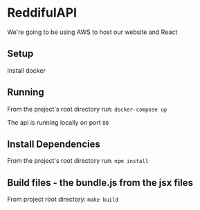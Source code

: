 # ReddifulAPI

We're going to be using AWS to host our website and React

## Setup

Install docker

## Running

From the project's root directory run:
`docker-compose up`

The api is running locally on port `80`

## Install Dependencies
From the project's root directory run:
`npm install`

## Build files - the bundle.js from the jsx files
From project root directory:
`make build`

